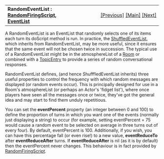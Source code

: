 <table width="100%" data-border="0" data-cellspacing="0"
data-cellpadding="3" data-bgcolor="#C0C0C0">
<colgroup>
<col style="width: 50%" />
<col style="width: 50%" />
</colgroup>
<tbody>
<tr>
<td style="text-align: left;"><strong>RandomEventList : <a
href="randomfiringscript.htm">RandomFiringScript</a>, <a
href="eventlist.htm">EventList</a><br />
</strong></td>
<td style="text-align: right;"><a
href="cycliceventlist.htm">[Previous]</a> <a
href="generalintroduction.htm">[Main]</a> <a
href="shuffledeventlist.htm">[Next]</a></td>
</tr>
</tbody>
</table>

  
A RandomEventList is an EventList that randomly selects one of its items
each turn its doScript method is run. In practice, the
[ShuffledEventList](shuffledeventlist.htm), which inherits from
RandomEventList, may be more useful, since it ensures that the same
event will not be chosen twice in succession. The typical use of a
RandomEventList might be in the atmosphereList of a [Room](room.htm) or
combined with a [TopicEntry](topicentry.htm) to provide a series of
random conversational responses.  
  
RandomEventList defines, (and hence ShufffledEventList inherits) three
useful properties to control the frequency with which random messages
are displayed (or random events occur). This is principally designed for
use in a Room's atmosphereList (or perhaps an Actor's 'fidget list'),
where once players have seen all the messages once or twice, they've got
the general idea and may start to find them unduly repetitious.  
  
You can set the **eventPercent** property (an integer between 0 and 100)
to define the proportion of turns in which you want one of the events
(normally just displaying a string) to occur (for example, setting
eventPercent = 75 would cause a random event to be selected on average
in three turns out of every four). By default, eventPercent is 100.
Additionally, if you wish, you can have this percentage fall (or even
rise!) to a new value, **eventReduceTo** after **eventReduceAfter**
turns. If **eventReduceAfter** is nil (as it is by default) then the
eventPercent never changes. This behaviour is in fact provided by
[RandomFiringScript](randomfiringscript.htm).  
  
